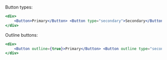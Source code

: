 Button types:

```jsx
<div>
    <Button>Primary</Button> <Button type="secondary">Secondary</Button>
</div>
```

Outline buttons:

```jsx
<div>
    <Button outline={true}>Primary</Button> <Button outline type="secondary">Secondary</Button>
</div>
```
